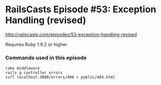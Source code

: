 # RailsCasts Episode #53: Exception Handling (revised)

http://railscasts.com/episodes/53-exception-handling-revised

Requires Ruby 1.9.2 or higher.


### Commands used in this episode

```
rake middleware
rails g controller errors
curl localhost:3000/errors/404 > public/404.html
```
